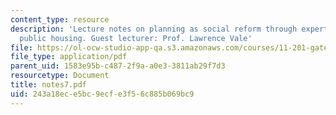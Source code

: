 ```yaml
---
content_type: resource
description: 'Lecture notes on planning as social reform through expert design and
  public housing. Guest lecturer: Prof. Lawrence Vale'
file: https://ol-ocw-studio-app-qa.s3.amazonaws.com/courses/11-201-gateway-planning-action-fall-2007/243a18ece5bc9ecfe3f56c885b069bc9_notes7.pdf
file_type: application/pdf
parent_uid: 1583e95b-c487-2f9a-a0e3-3811ab29f7d3
resourcetype: Document
title: notes7.pdf
uid: 243a18ec-e5bc-9ecf-e3f5-6c885b069bc9
---
```

